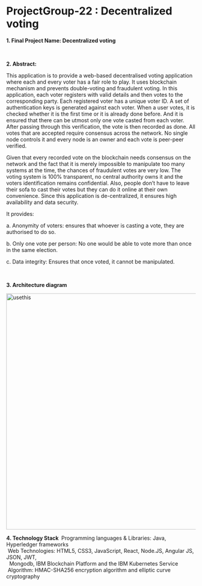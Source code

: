 # ProjectGroup-22 : Decentralized voting


<b> 1. Final Project Name: Decentralized voting </b>

<br/>

<b> 2. Abstract: </b>

This application is to provide a web-based decentralised voting application where each and every voter has a fair role to play. It uses blockchain mechanism and prevents double-voting and fraudulent voting. In this application, each voter registers with valid details and then votes to the corresponding party. Each registered voter has a unique voter ID. A set of authentication keys is generated against each voter. When a user votes, it is checked whether it is the first time or it is already done before. And it is ensured that there can be utmost only one vote casted from each voter. After passing through this verification, the vote is then recorded as done. All votes that are accepted require consensus across the network. No single node controls it and every node is an owner and each vote is peer-peer verified. 

Given that every recorded vote on the blockchain needs consensus on the network and the fact that it is merely impossible to manipulate too many systems at the time, the chances of fraudulent votes are very low. The voting system is 100% transparent, no central authority owns it and the voters identification remains confidential. Also, people don’t have to leave their sofa to cast their votes but they can do it online at their own convenience. Since this application is de-centralized, it ensures high availability and data security.

It provides:

 a. Anonymity of voters: ensures that whoever is casting a vote, they are authorised to do so.
 
 b. Only one vote per person: No one would be able to vote more than once in the same election.
 
 c. Data integrity: Ensures that once voted, it cannot be manipulated.

<br/>


<b> 3. Architecture diagram </b>

<img width="628" alt="usethis" src="https://user-images.githubusercontent.com/54567577/66450564-df19df80-ea0d-11e9-869f-cd965905aa2c.png">

<br/>

<b> 4. Technology Stack </b>
&nbsp;Programming languages & Libraries: Java, Hyperledger frameworks\
&nbsp;Web Technologies: HTML5, CSS3, JavaScript, React, Node.JS, Angular JS, JSON, JWT,\
&nbsp;&nbsp;Mongodb, IBM Blockchain Platform and the IBM Kubernetes Service\
&nbsp;Algorithm: HMAC-SHA256 encryption algorithm and elliptic curve cryptography






